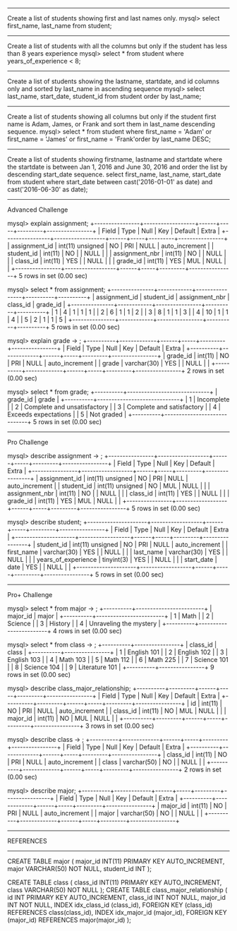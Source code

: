 **************************************************
Create a list of students showing first and last names only.
mysql> select first_name, last_name from student;
**************************************************
Create a list of students with all the columns but only if the student has less than 8 years experience
mysql> select * from student where years_of_experience < 8;
**************************************************
Create a list of students showing the lastname, startdate, and id columns only and sorted by last_name in ascending sequence
mysql> select last_name, start_date, student_id from student order by last_name;
**************************************************
Create a list of students showing all columns but only if the student first name is Adam, James, or Frank and sort them in last_name descending sequence.
mysql> select * from student where first_name = 'Adam' or first_name = 'James' or first_name = 'Frank'order by last_name DESC;
**************************************************
Create a list of students showing firstname, lastname and startdate where the startdate is between Jan 1, 2016 and June 30, 2016 and order the list by descending start_date sequence.
select first_name, last_name, start_date from student where start_date between cast('2016-01-01' as date) and cast('2016-06-30' as date);
**************************************************
Advanced Challenge

mysql> explain assignment;
+----------------+------------------+------+-----+---------+----------------+
| Field          | Type             | Null | Key | Default | Extra          |
+----------------+------------------+------+-----+---------+----------------+
| assignment_id  | int(11) unsigned | NO   | PRI | NULL    | auto_increment |
| student_id     | int(11)          | NO   |     | NULL    |                |
| assignment_nbr | int(11)          | NO   |     | NULL    |                |
| class_id       | int(11)          | YES  |     | NULL    |                |
| grade_id       | int(11)          | YES  | MUL | NULL    |                |
+----------------+------------------+------+-----+---------+----------------+
5 rows in set (0.00 sec)

mysql> select * from assignment;
+---------------+------------+----------------+----------+----------+
| assignment_id | student_id | assignment_nbr | class_id | grade_id |
+---------------+------------+----------------+----------+----------+
|             1 |          4 |              1 |        1 |        1 |
|             2 |          6 |              1 |        1 |        2 |
|             3 |          8 |              1 |        1 |        3 |
|             4 |         10 |              1 |        1 |        4 |
|             5 |          2 |              1 |        1 |        5 |
+---------------+------------+----------------+----------+----------+
5 rows in set (0.00 sec)

mysql> explain grade
    -> ;
+----------+-------------+------+-----+---------+----------------+
| Field    | Type        | Null | Key | Default | Extra          |
+----------+-------------+------+-----+---------+----------------+
| grade_id | int(11)     | NO   | PRI | NULL    | auto_increment |
| grade    | varchar(30) | YES  |     | NULL    |                |
+----------+-------------+------+-----+---------+----------------+
2 rows in set (0.00 sec)

mysql> select * from grade;
+----------+-----------------------------+
| grade_id | grade                       |
+----------+-----------------------------+
|        1 | Incomplete                  |
|        2 | Complete and unsatisfactory |
|        3 | Complete and satisfactory   |
|        4 | Exceeds expectations        |
|        5 | Not graded                  |
+----------+-----------------------------+
5 rows in set (0.00 sec)

**************************************************
Pro Challenge

mysql> describe assignment
    -> ;
+----------------+------------------+------+-----+---------+----------------+
| Field          | Type             | Null | Key | Default | Extra          |
+----------------+------------------+------+-----+---------+----------------+
| assignment_id  | int(11) unsigned | NO   | PRI | NULL    | auto_increment |
| student_id     | int(11) unsigned | NO   | MUL | NULL    |                |
| assignment_nbr | int(11)          | NO   |     | NULL    |                |
| class_id       | int(11)          | YES  |     | NULL    |                |
| grade_id       | int(11)          | YES  | MUL | NULL    |                |
+----------------+------------------+------+-----+---------+----------------+
5 rows in set (0.00 sec)

mysql> describe student;
+---------------------+------------------+------+-----+---------+----------------+
| Field               | Type             | Null | Key | Default | Extra          |
+---------------------+------------------+------+-----+---------+----------------+
| student_id          | int(11) unsigned | NO   | PRI | NULL    | auto_increment |
| first_name          | varchar(30)      | YES  |     | NULL    |                |
| last_name           | varchar(30)      | YES  |     | NULL    |                |
| years_of_experience | tinyint(3)       | YES  |     | NULL    |                |
| start_date          | date             | YES  |     | NULL    |                |
+---------------------+------------------+------+-----+---------+----------------+
5 rows in set (0.00 sec)

**************************************************
Pro+ Challenge

mysql> select * from major
    -> ;
+----------+------------------------+
| major_id | major                  |
+----------+------------------------+
|        1 | Math                   |
|        2 | Science                |
|        3 | History                |
|        4 | Unraveling the mystery |
+----------+------------------------+
4 rows in set (0.00 sec)

mysql> select * from class
    -> ;
+----------+----------------+
| class_id | class          |
+----------+----------------+
|        1 | English 101    |
|        2 | English 102    |
|        3 | English 103    |
|        4 | Math 103       |
|        5 | Math 112       |
|        6 | Math 225       |
|        7 | Science 101    |
|        8 | Science 104    |
|        9 | Literature 101 |
+----------+----------------+
9 rows in set (0.00 sec)

mysql> describe class_major_relationship;
+----------+---------+------+-----+---------+----------------+
| Field    | Type    | Null | Key | Default | Extra          |
+----------+---------+------+-----+---------+----------------+
| id       | int(11) | NO   | PRI | NULL    | auto_increment |
| class_id | int(11) | NO   | MUL | NULL    |                |
| major_id | int(11) | NO   | MUL | NULL    |                |
+----------+---------+------+-----+---------+----------------+
3 rows in set (0.00 sec)

mysql> describe class
    -> ;
+----------+-------------+------+-----+---------+----------------+
| Field    | Type        | Null | Key | Default | Extra          |
+----------+-------------+------+-----+---------+----------------+
| class_id | int(11)     | NO   | PRI | NULL    | auto_increment |
| class    | varchar(50) | NO   |     | NULL    |                |
+----------+-------------+------+-----+---------+----------------+
2 rows in set (0.00 sec)

mysql> describe major;
+----------+-------------+------+-----+---------+----------------+
| Field    | Type        | Null | Key | Default | Extra          |
+----------+-------------+------+-----+---------+----------------+
| major_id | int(11)     | NO   | PRI | NULL    | auto_increment |
| major    | varchar(50) | NO   |     | NULL    |                |
+----------+-------------+------+-----+---------+----------------+


****************************************
REFERENCES
****************************************

CREATE TABLE major (
    major_id INT(11) PRIMARY KEY AUTO_INCREMENT,
    major VARCHAR(50) NOT NULL,
    student_id INT
);

CREATE TABLE class (
    class_id INT(11) PRIMARY KEY AUTO_INCREMENT,
    class VARCHAR(50) NOT NULL
);
CREATE TABLE class_major_relationship (
    id INT PRIMARY KEY AUTO_INCREMENT,
    class_id INT NOT NULL,
    major_id INT NOT NULL,
    INDEX idx_class_id (class_id),
    FOREIGN KEY (class_id) REFERENCES class(class_id),
    INDEX idx_major_id (major_id),
    FOREIGN KEY (major_id) REFERENCES major(major_id)
);
